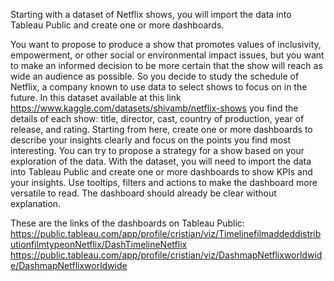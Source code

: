 Starting with a dataset of Netflix shows, you will import the data into Tableau Public and create one or more dashboards.
 
You want to propose to produce a show that promotes values of inclusivity, empowerment, or other social or environmental impact issues, but you want to make an informed decision to be more certain that the show will reach as wide an audience as possible. 
So you decide to study the schedule of Netflix, a company known to use data to select shows to focus on in the future. In this dataset available at this link https://www.kaggle.com/datasets/shivamb/netflix-shows you find the details of each show: title, director, cast, country of production, year of release, and rating.
Starting from here, create one or more dashboards to describe your insights clearly and focus on the points you find most interesting. 
You can try to propose a strategy for a show based on your exploration of the data.
With the dataset, you will need to import the data into Tableau Public and create one or more dashboards to show  KPIs and your insights.
Use tooltips, filters and actions to make the dashboard more versatile to read.
The dashboard should already be clear without explanation. 

These are the links of the dashboards on Tableau Public:
https://public.tableau.com/app/profile/cristian/viz/TimelinefilmaddeddistributionfilmtypeonNetflix/DashTimelineNetflix
https://public.tableau.com/app/profile/cristian/viz/DashmapNetflixworldwide/DashmapNetflixworldwide 

